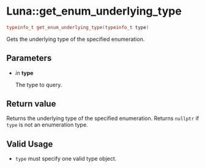 # Luna::get_enum_underlying_type

```c++
typeinfo_t get_enum_underlying_type(typeinfo_t type)
```

Gets the underlying type of the specified enumeration. 



## Parameters
* *in* **type**

    The type to query. 

## Return value
Returns the underlying type of the specified enumeration. Returns `nullptr` if `type` is not an enumeration type. 

## Valid Usage
* `type` must specify one valid type object. 

